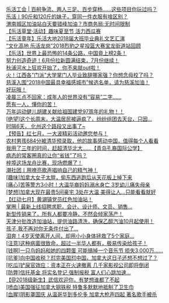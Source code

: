   
[乐活工会 | 百舸争流、两人三足、百步穿杨……这些项目你玩过吗？](http://www.dianyue.me/archives/712/1425g3eezhj5qa48/)  
[乐活丨90斤和120斤的妹子，穿同一件衣服有啥区别？](http://www.dianyue.me/archives/040/7mkezcke9qcsg1eh/)  
[渭南城区加油站白天要错峰加油？市商务局:无时间限制](http://www.dianyue.me/archives/688/utiwxx9njl2alwp8/)  
[【乐活草堂·活动】趣味夏至节 活力西瓜赛](http://www.dianyue.me/archives/040/sl4jqnxf1t5e5rzb/)  
[【乐活童年】乐活大地2018届大班毕业典礼文艺汇演](http://www.dianyue.me/archives/939/6i9ksg1otifhgejr/)  
[“文化高地 乐活龙岗”2018烈豹之星投篮大赛宝龙街道站回顾](http://www.dianyue.me/archives/347/jnwmmf3rvtebx3ul/)  
[【乐活】世界上最恐怖的14条公路，中国竟上榜2条！](http://www.dianyue.me/archives/116/feqz0dfjdx0ln61w/)  
[努力创造奇迹！6月份拉新圆满结束，7月份继续！](http://www.dianyue.me/archives/983/ywsvyzf79gnx4eob/)  
[秋浦河水上狂欢开始了，你不来就out啦！](http://www.dianyue.me/archives/734/7pzsgorv98twl32v/)  
[火！江西各&quot;门派&quot;大学掌门人毕业致辞哪家强？你想念母校了吗？](http://www.dianyue.me/archives/957/p7w4hyov7llujjmq/)  
[慈溪入围“2018中国最具幸福感城市”候选名单，请为慈溪加油！](http://www.dianyue.me/archives/476/hk2978o3dhrlhoy5/)  
[好玩哦！](http://www.dianyue.me/archives/150/jkcy9a9rysyp024c/)  
[凌晨三点不回家：成年人的世界没有“容易”二字……](http://www.dianyue.me/archives/407/v116ik1vicv3eh4w/)  
[愿有一人，懂你的苦！](http://www.dianyue.me/archives/056/zh8kjiektg7ygz3r/)  
[万年运动健儿胡建关献给祖国建党97周年的礼物！！](http://www.dianyue.me/archives/569/2hh1pwtbtkbnnz2i/)  
[[绝望]这个长周末，大温居民被逼疯了，纷纷组团去天台，只因...](http://www.dianyue.me/archives/092/0096xrbj04wac999/)  
[时隔6天， 化州这个路段又出事了~](http://www.dianyue.me/archives/484/hmssflkfmj6ghfow/)  
[【预告】红七月，一大波精彩活动邀您参与！](http://www.dianyue.me/archives/181/a0cd4yqq6041ade2/)  
[农村男孩684分被清华预录取，他的故事感动中国，值得每个人看看](http://www.dianyue.me/archives/604/r3xrcb8v63mbcee6/)  
[我用了三年的时间，赶超清华北大……【青岛孔裔国际公学】](http://www.dianyue.me/archives/241/r3xrcb8v63mbcee6/)  
[病态的常客圈真的让你“省钱”了吗？](http://www.dianyue.me/archives/966/xokkqywv4oc9zgpp/)  
[梓埠这场龙舟比赛，现场燃爆了！](http://www.dianyue.me/archives/544/iovz6wrtv936y3yw/)  
[潮社团丨用嘹亮歌声唱响自己的精气神！](http://www.dianyue.me/archives/443/onkdf8owi7ffe1ij/)  
[[趣味]加拿大女子太胖，偷东西逃跑后从天花板上掉下来](http://www.dianyue.me/archives/266/zsub9it8azkb2uv7/)  
[[痛心]苦等警方3小时！大温华裔妈妈溺水身亡 3岁幼儿痛失母亲](http://www.dianyue.me/archives/003/sssobq60gmtorl52/)  
[[梦想]加拿大现在最贵5间豪宅 3处在大温 美得让人…只能看看就好](http://www.dianyue.me/archives/003/xohwwlmjkz5qq8ue/)  
[【红动七月】黄湖镇党员红色加油站！](http://www.dianyue.me/archives/755/f58p26f32rb95yxo/)  
[掌圈 | 最新上线招聘求职，会计、设计师、文员、销售...](http://www.dianyue.me/archives/229/omur8rfc4n2a7ejc/)  
[新型传销来了，所有人都要冷静，不然会倾家荡产！](http://www.dianyue.me/archives/046/xt8rtdkcoalwhkfu/)  
[天津分批改造加油站，提供油路清洗，确保乙醇汽油10月起使用！](http://www.dianyue.me/archives/219/3anlkucoujpaapte/)  
[孩子,我不再对你无条件付出了…](http://www.dianyue.me/archives/240/p3ox58kb0viht15q/)  
[泪奔！4岁天使离开人间，却用小小身体拯救了5个家庭…](http://www.dianyue.me/archives/384/vc9gm29sxtber83n/)  
[[注意]这种病菌很致命，超过一半华人都有，极易传染给孩子！](http://www.dianyue.me/archives/003/rp41ova44xnzjd1m/)  
[[钱啊]一只鸟妈妈和她的四颗蛋 可能搞掉一个音乐节 损失3,000万……](http://www.dianyue.me/archives/228/q6gz4er115pozk29/)  
[[坑爹]向中国收税？怼完美国怼中国，加拿大这日子还想不想过了？](http://www.dianyue.me/archives/003/7kbunzichafehpsx/)  
[[吃瓜]铲屎官效应：资本正在火速撤离 几千家影视公司即将倒闭](http://www.dianyue.me/archives/948/b1slzvj7ku44bjlw/)  
[[防弊]信托基金 将实名登记 强制报税 富人们心跳加速…](http://www.dianyue.me/archives/287/g5u7lh3sn9mhmnbs/)  
[【@2018级新生】武信欢迎你，有梦想谁都了不起](http://www.dianyue.me/archives/771/nizm2jknsxl62hg7/)  
[[喷血]美国强征加拿大钢铁税 特鲁多默默地抵制了卫生巾](http://www.dianyue.me/archives/228/bpa4sssjpgfxr8ft/)  
[[血腥]阴影罩国庆 从温哥华到多伦多 加拿大枪声四起 著名歌手被杀](http://www.dianyue.me/archives/287/lywpqc9bjyokl61l/)